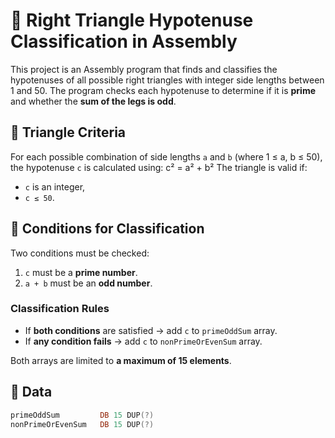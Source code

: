 # 🧮 Right Triangle Hypotenuse Classification in Assembly

This project is an Assembly program that finds and classifies the hypotenuses of all possible right triangles with integer side lengths between 1 and 50. 
The program checks each hypotenuse to determine if it is **prime** and whether the **sum of the legs is odd**.

## 📐 Triangle Criteria

For each possible combination of side lengths `a` and `b` (where 1 ≤ a, b ≤ 50), the hypotenuse `c` is calculated using:
c² = a² + b²
The triangle is valid if:
- `c` is an integer,
- `c ≤ 50`.

## 🧪 Conditions for Classification

Two conditions must be checked:

1. `c` must be a **prime number**.
2. `a + b` must be an **odd number**.

### Classification Rules

- If **both conditions** are satisfied → add `c` to `primeOddSum` array.
- If **any condition fails** → add `c` to `nonPrimeOrEvenSum` array.

Both arrays are limited to **a maximum of 15 elements**.

## 💾 Data

```asm
primeOddSum         DB 15 DUP(?)
nonPrimeOrEvenSum   DB 15 DUP(?)